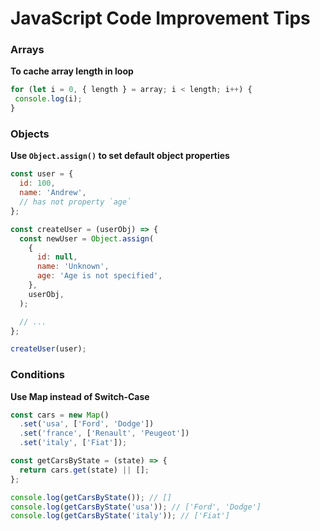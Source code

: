 # JavaScript Code Improvement Tips

### Arrays

**To cache array length in loop**

```javascript
for (let i = 0, { length } = array; i < length; i++) {
 console.log(i);
}
```

### Objects

**Use `Object.assign()` to set default object properties**

```javascript
const user = {
  id: 100,
  name: 'Andrew',
  // has not property `age`
};

const createUser = (userObj) => {
  const newUser = Object.assign(
    {
      id: null,
      name: 'Unknown',
      age: 'Age is not specified',
    },
    userObj,
  );

  // ...
};

createUser(user);
```

### Conditions

**Use Map instead of Switch-Case**

```javascript
const cars = new Map()
  .set('usa', ['Ford', 'Dodge'])
  .set('france', ['Renault', 'Peugeot'])
  .set('italy', ['Fiat']);

const getCarsByState = (state) => {
  return cars.get(state) || [];
};

console.log(getCarsByState()); // []
console.log(getCarsByState('usa')); // ['Ford', 'Dodge']
console.log(getCarsByState('italy')); // ['Fiat']
```
